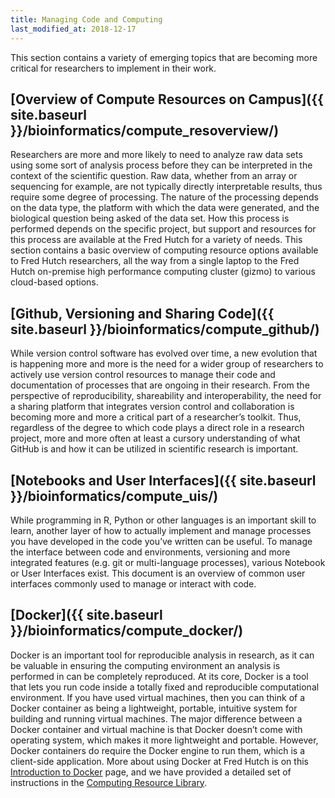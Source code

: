 ```yaml
---
title: Managing Code and Computing
last_modified_at: 2018-12-17
---
```

This section contains a variety of emerging topics that are becoming more critical for researchers to implement in their work.  

## [Overview of Compute Resources on Campus]({{ site.baseurl }}/bioinformatics/compute_resoverview/)
Researchers are more and more likely to need to analyze raw data sets using some sort of analysis process before they can be interpreted in the context of the scientific question. Raw data, whether from an array or sequencing for example, are not typically directly interpretable results, thus require some degree of processing. The nature of the processing depends on the data type, the platform with which the data were generated, and the biological question being asked of the data set. How this process is performed depends on the specific project, but support and resources for this process are available at the Fred Hutch for a variety of needs.  This section contains a basic overview of computing resource options available to Fred Hutch researchers, all the way from a single laptop to the Fred Hutch on-premise high performance computing cluster (gizmo) to various cloud-based options.


## [Github, Versioning and Sharing Code]({{ site.baseurl }}/bioinformatics/compute_github/)
While version control software has evolved over time, a new evolution that is happening more and more is the need for a wider group of researchers to actively use version control resources to manage their code and documentation of processes that are ongoing in their research. From the perspective of reproducibility, shareability and interoperability, the need for a sharing platform that integrates version control and collaboration is becoming more and more a critical part of a researcher’s toolkit. Thus, regardless of the degree to which code plays a direct role in a research project, more and more often at least a cursory understanding of what GitHub is and how it can be utilized in scientific research is important.


## [Notebooks and User Interfaces]({{ site.baseurl }}/bioinformatics/compute_uis/)
While programming in R, Python or other languages is an important skill to learn, another layer of how to actually implement and manage processes you have developed in the code you’ve written can be useful. To manage the interface between code and environments, versioning and more integrated features (e.g. git or multi-language processes), various Notebook or User Interfaces exist. This document is an overview of common user interfaces commonly used to manage or interact with code.

## [Docker]({{ site.baseurl }}/bioinformatics/compute_docker/)
Docker is an important tool for reproducible analysis in research, as it can be valuable in ensuring the computing environment an analysis is performed in can be completely reproduced.  At its core, Docker is a tool that lets you run code inside a totally fixed and reproducible computational environment. If you have used virtual machines, then you can think of a Docker container as being a lightweight, portable, intuitive system for building and running virtual machines. The major difference between a Docker container and virtual machine is that Docker doesn’t come with operating system, which makes it more lightweight and portable. However, Docker containers do require the Docker engine to run them, which is a client-side application. More about using Docker at Fred Hutch is on this [Introduction to Docker](/bioinformatics/compute_docker/) page, and we have provided a detailed set of instructions in the [Computing Resource Library](/compdemos/Docker/).
